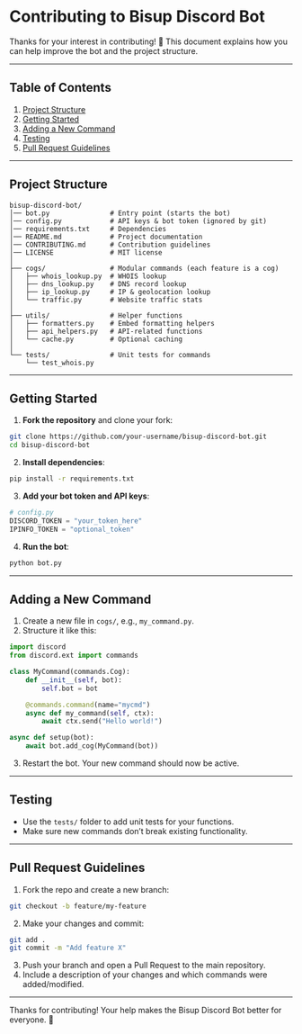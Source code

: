 # Contributing to Bisup Discord Bot

Thanks for your interest in contributing! 🎉
This document explains how you can help improve the bot and the project structure.

---

## Table of Contents

1. [Project Structure](#project-structure)
2. [Getting Started](#getting-started)
3. [Adding a New Command](#adding-a-new-command)
4. [Testing](#testing)
5. [Pull Request Guidelines](#pull-request-guidelines)

---

## Project Structure

```
bisup-discord-bot/
│── bot.py               # Entry point (starts the bot)
│── config.py            # API keys & bot token (ignored by git)
│── requirements.txt     # Dependencies
│── README.md            # Project documentation
│── CONTRIBUTING.md      # Contribution guidelines
│── LICENSE              # MIT license
│
├── cogs/                # Modular commands (each feature is a cog)
│   ├── whois_lookup.py  # WHOIS lookup
│   ├── dns_lookup.py    # DNS record lookup
│   ├── ip_lookup.py     # IP & geolocation lookup
│   └── traffic.py       # Website traffic stats
│
├── utils/               # Helper functions
│   ├── formatters.py    # Embed formatting helpers
│   ├── api_helpers.py   # API-related functions
│   └── cache.py         # Optional caching
│
└── tests/               # Unit tests for commands
    └── test_whois.py
```

---

## Getting Started

1. **Fork the repository** and clone your fork:

```bash
git clone https://github.com/your-username/bisup-discord-bot.git
cd bisup-discord-bot
```

2. **Install dependencies**:

```bash
pip install -r requirements.txt
```

3. **Add your bot token and API keys**:

```python
# config.py
DISCORD_TOKEN = "your_token_here"
IPINFO_TOKEN = "optional_token"
```

4. **Run the bot**:

```bash
python bot.py
```

---

## Adding a New Command

1. Create a new file in `cogs/`, e.g., `my_command.py`.
2. Structure it like this:

```python
import discord
from discord.ext import commands

class MyCommand(commands.Cog):
    def __init__(self, bot):
        self.bot = bot

    @commands.command(name="mycmd")
    async def my_command(self, ctx):
        await ctx.send("Hello world!")

async def setup(bot):
    await bot.add_cog(MyCommand(bot))
```

3. Restart the bot. Your new command should now be active.

---

## Testing

* Use the `tests/` folder to add unit tests for your functions.
* Make sure new commands don’t break existing functionality.

---

## Pull Request Guidelines

1. Fork the repo and create a new branch:

```bash
git checkout -b feature/my-feature
```

2. Make your changes and commit:

```bash
git add .
git commit -m "Add feature X"
```

3. Push your branch and open a Pull Request to the main repository.
4. Include a description of your changes and which commands were added/modified.

---

Thanks for contributing! Your help makes the Bisup Discord Bot better for everyone. 🚀
